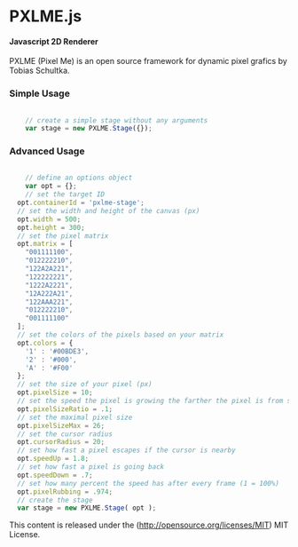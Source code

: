 PXLME.js
========

#### Javascript 2D Renderer ####

PXLME (Pixel Me) is an open source framework for dynamic pixel grafics by Tobias Schultka.

### Simple Usage ###

```javascript
	
	// create a simple stage without any arguments
	var stage = new PXLME.Stage({});
```

### Advanced Usage ###

```javascript
	
	// define an options object
	var opt = {};
	// set the target ID
  opt.containerId = 'pxlme-stage';
  // set the width and height of the canvas (px)
  opt.width = 500;
  opt.height = 300;
  // set the pixel matrix
  opt.matrix = [
    "001111100",
    "012222210",
    "122A2A221",
    "122222221",
    "1222A2221",
    "12A222A21",
    "122AAA221",
    "012222210",
    "001111100"
  ];
  // set the colors of the pixels based on your matrix
  opt.colors = {
    '1' : '#00BDE3',
    '2' : '#000',
    'A' : '#F00'
  };
  // set the size of your pixel (px)
  opt.pixelSize = 10;
  // set the speed the pixel is growing the farther the pixel is from start
  opt.pixelSizeRatio = .1;
  // set the maximal pixel size
  opt.pixelSizeMax = 26;
  // set the cursor radius
  opt.cursorRadius = 20;
  // set how fast a pixel escapes if the cursor is nearby
  opt.speedUp = 1.8;
  // set how fast a pixel is going back
  opt.speedDown = .7;
  // set how many percent the speed has after every frame (1 = 100%)
  opt.pixelRubbing = .974;
  // create the stage
  var stage = new PXLME.Stage( opt );
```

This content is released under the (http://opensource.org/licenses/MIT) MIT License.